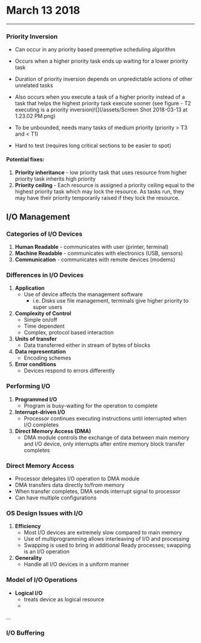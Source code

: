 

# March 13 2018
---
### Priority Inversion
- Can occur in any priority based preemptive scheduling algorithm
- Occurs when a higher priority task ends up waiting for a lower priority task

- Duration of priority inversion depends on unpredictable actions of other unrelated tasks
- Also occurs when you execute a task of a higher priority instead of a task that helps the highest priority task execute sooner (see figure - T2 executing is a priority inversion)![](/assets/Screen Shot 2018-03-13 at 1.23.02 PM.png)

- To be unbounded, needs many tasks of medium priority (priority > T3 and < T1)
- Hard to test (requires long critical sections to be easier to spot)

#### Potential fixes:
1. **Priority inheritance** - low priority task that uses resource from higher priority task inherits high priority
2. **Priority ceiling** - Each resource is assigned a priority ceiling equal to the highest priority task which may lock the resource. As tasks run, they may have their priority temporarily raised if they lock the resource.


## I/O Management

### Categories of I/O Devices
1. **Human Readable** - communicates with user (printer, terminal)
2. **Machine Readable** - communicates with electronics (USB, sensors)
3. **Communication** - communicates with remote devices (modems)

### Differences in I/O Devices
1. **Application**
    - Use of device affects the management software
        - i.e. Disks use file management, terminals give higher priority to super users
2. **Complexity of Control**
    - Simple on/off
    - Time dependent
    - Complex, protocol based interaction
3. **Units of transfer**
    - Data transferred either in stream of bytes of blocks
4. **Data representation**
    - Encoding schemes
5. **Error conditions**
    - Devices respond to errors differently
    
### Performing I/O
1. **Programmed I/O**
    - Program is busy-waiting for the operation to complete
2. **Interrupt-driven I/O**
    - Processor continues executing instructions until interrupted when I/O completes
3. **Direct Memory Access (DMA)**
    - DMA module controls the exchange of data between main memory and I/O device, only interrupts after entire memory block transfer completes
    
### Direct Memory Access
- Processor delegates I/O operation to DMA module
- DMA transfers data directly to/from memory
- When transfer completes, DMA sends interrupt signal to processor
- Can have multiple configurations

### OS Design Issues with I/O
1. **Efficiency**
    - Most I/O devices are extremely slow compared to main memory
    - Use of multiprogramming allows interleaving of I/O and processing
    - Swapping is used to bring in additional Ready processes; swapping is an I/O operation
2. **Generality**
    - Handle all I/O devices in a uniform manner

### Model of I/O Operations
- **Logical I/O**
    - treats device as logical resource
    - 

...
### I/O Buffering


